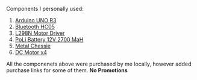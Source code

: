 Components I personally used:
1. [Arduino UNO R3](https://www.electronicscomp.com/arduino-uno-r3-compatible-best-price-india?gclid=Cj0KCQjwjN-SBhCkARIsACsrBz6UMruSzpc8qVFEPo6WicIvDaugr22foPmT6E-OssFzBT-WeUQanoUaAtGcEALw_wcB)
2. [Bluetooth HC05](https://www.electronicscomp.com/hc-05-bluetooth-module-buy-in-india?gclid=Cj0KCQjwjN-SBhCkARIsACsrBz69HYEErt9zmv6XGhl_it3uACxYa9986rE6NyfNuOXULVwe78cbjhIaAmMOEALw_wcB)
3. [L298N Motor Driver](https://www.electronicscomp.com/l298-2amp-motor-driver-module-with-pwm-control-india?gclid=Cj0KCQjwjN-SBhCkARIsACsrBz7yy6OTQrWXfPHksPw0EFTsdA6UeJG-cnjc93dfVY-6YDuCG84UpssaAjH5EALw_wcB)
4. [PoLi Battery 12V 2700 MaH](https://www.amazon.in/gp/product/B07X64FN39/ref=ppx_yo_dt_b_asin_title_o05_s00?ie=UTF8&psc=1)
5. [Metal Chessie](https://makerbazar.in/products/4-wheel-metal-chassis-black-for-robotic-diy-car?variant=39628278988951&currency=INR&utm_medium=product_sync&utm_source=google&utm_content=sag_organic&utm_campaign=sag_organic&gclid=Cj0KCQjwjN-SBhCkARIsACsrBz4hr15klH89AqhJfSg7sQqpwatMOd-2pkDhbuNflLUGBGzvwu8rOocaAkf0EALw_wcB)
6. [DC Motor x4](https://www.electronicscomp.com/300-rpm-centre-shaft-dc-geared-motor-india?gclid=Cj0KCQjwjN-SBhCkARIsACsrBz7v1vXkhAQhu6CCh-vWEyI4yLANp7yGQeb_tD7QakIKVWKjagiMuWwaAjDMEALw_wcB)

All the componenets above were purchased by me locally, however added purchase links for some of them. **No Promotions**
